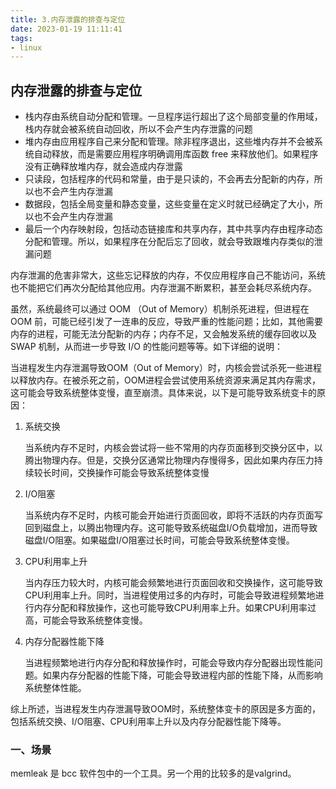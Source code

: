 ```yaml
---
title: 3.内存泄露的排查与定位
date: 2023-01-19 11:11:41
tags:
- linux
---
```


## 内存泄露的排查与定位

- 栈内存由系统自动分配和管理。一旦程序运行超出了这个局部变量的作用域，栈内存就会被系统自动回收，所以不会产生内存泄露的问题
- 堆内存由应用程序自己来分配和管理。除非程序退出，这些堆内存并不会被系统自动释放，而是需要应用程序明确调用库函数 free 来释放他们。如果程序没有正确释放堆内存，就会造成内存泄露
- 只读段，包括程序的代码和常量，由于是只读的，不会再去分配新的内存，所以也不会产生内存泄漏
- 数据段，包括全局变量和静态变量，这些变量在定义时就已经确定了大小，所以也不会产生内存泄漏
- 最后一个内存映射段，包括动态链接库和共享内存，其中共享内存由程序动态分配和管理。所以，如果程序在分配后忘了回收，就会导致跟堆内存类似的泄漏问题

内存泄漏的危害非常大，这些忘记释放的内存，不仅应用程序自己不能访问，系统也不能把它们再次分配给其他应用。内存泄漏不断累积，甚至会耗尽系统内存。

虽然，系统最终可以通过 OOM （Out of Memory）机制杀死进程，但进程在 OOM 前，可能已经引发了一连串的反应，导致严重的性能问题；比如，其他需要内存的进程，可能无法分配新的内存；内存不足，又会触发系统的缓存回收以及 SWAP 机制，从而进一步导致 I/O 的性能问题等等。如下详细的说明：

当进程发生内存泄漏导致OOM（Out of Memory）时，内核会尝试杀死一些进程以释放内存。在被杀死之前，OOM进程会尝试使用系统资源来满足其内存需求，这可能会导致系统整体变慢，直至崩溃。具体来说，以下是可能导致系统变卡的原因：

1. 系统交换

   当系统内存不足时，内核会尝试将一些不常用的内存页面移到交换分区中，以腾出物理内存。但是，交换分区通常比物理内存慢得多，因此如果内存压力持续较长时间，交换操作可能会导致系统整体变慢

2. I/O阻塞

   当系统内存不足时，内核可能会开始进行页面回收，即将不活跃的内存页面写回到磁盘上，以腾出物理内存。这可能导致系统磁盘I/O负载增加，进而导致磁盘I/O阻塞。如果磁盘I/O阻塞过长时间，可能会导致系统整体变慢。

3. CPU利用率上升

   当内存压力较大时，内核可能会频繁地进行页面回收和交换操作，这可能导致CPU利用率上升。同时，当进程使用过多的内存时，可能会导致进程频繁地进行内存分配和释放操作，这也可能导致CPU利用率上升。如果CPU利用率过高，可能会导致系统整体变慢。

4. 内存分配器性能下降

   当进程频繁地进行内存分配和释放操作时，可能会导致内存分配器出现性能问题。如果内存分配器的性能下降，可能会导致进程内部的性能下降，从而影响系统整体性能。

综上所述，当进程发生内存泄漏导致OOM时，系统整体变卡的原因是多方面的，包括系统交换、I/O阻塞、CPU利用率上升以及内存分配器性能下降等。

### 一、场景

memleak 是 bcc 软件包中的一个工具。另一个用的比较多的是valgrind。